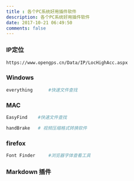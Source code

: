 ```yaml
---
title : 各个PC系统好用插件软件
description: 各个PC系统好用插件软件
date: 2017-10-21 06:49:50
comments: false
---
```


### IP定位
```bash
https://www.opengps.cn/Data/IP/LocHighAcc.aspx
```
### Windows
```bash
everything      #快速文件查找
```
### MAC
```bash
EasyFind    #快速文件查找

handBrake   # 视频压缩格式转换软件
```
### firefox
```bash
Font Finder     #浏览器字体查看工具
```
### Markdown 插件